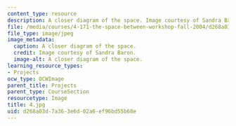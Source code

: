 ```yaml
---
content_type: resource
description: A closer diagram of the space. Image courtesy of Sandra Baron.
file: /media/courses/4-171-the-space-between-workshop-fall-2004/d268a03d7a363e6d02a6ef96bd55b68e_4.jpg
file_type: image/jpeg
image_metadata:
  caption: A closer diagram of the space.
  credit: Image courtesy of Sandra Baron.
  image-alt: A closer diagram of the space.
learning_resource_types:
- Projects
ocw_type: OCWImage
parent_title: Projects
parent_type: CourseSection
resourcetype: Image
title: 4.jpg
uid: d268a03d-7a36-3e6d-02a6-ef96bd55b68e
---
```

